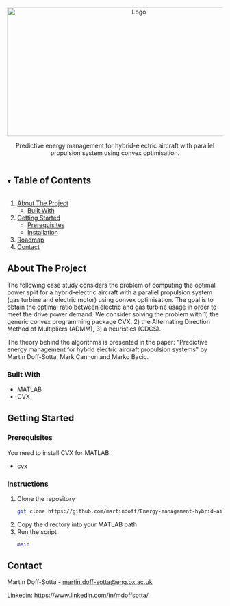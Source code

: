 <!-- PROJECT LOGO -->
<br />
<p align="center">
  
  <img src= https://github.com/martindoff/Energy-management-hybrid-aircraft/blob/main/Pic1.jpg alt="Logo" width="600" height="300">
  <p align="center">
   Predictive energy management for hybrid-electric aircraft with parallel propulsion system using convex optimisation.
    <br />  
  </p>
</p>



<!-- TABLE OF CONTENTS -->
<details open="open">
  <summary><h2 style="display: inline-block">Table of Contents</h2></summary>
  <ol>
    <li>
      <a href="#about-the-project">About The Project</a>
      <ul>
        <li><a href="#built-with">Built With</a></li>
      </ul>
    </li>
    <li>
      <a href="#getting-started">Getting Started</a>
      <ul>
        <li><a href="#prerequisites">Prerequisites</a></li>
        <li><a href="#installation">Installation</a></li>
      </ul>
    </li>
    <li><a href="#roadmap">Roadmap</a></li>
    <li><a href="#contact">Contact</a></li>
  </ol>
</details>



<!-- ABOUT THE PROJECT -->
## About The Project

The following case study considers the problem of computing the optimal power split for a hybrid-electric aircraft with a parallel propulsion system (gas turbine and electric motor) using convex optimisation. The goal is to obtain the optimal ratio between electric and gas turbine usage in order to meet the drive power demand. We consider solving the problem with 1) the generic convex programming package CVX, 2) the Alternating Direction Method of Multipliers (ADMM), 3) a heuristics (CDCS).

The theory behind the algorithms is presented in the paper: "Predictive energy management for hybrid electric aircraft propulsion systems" by Martin Doff-Sotta, Mark Cannon and Marko Bacic. 

### Built With

* MATLAB
* CVX

<!-- GETTING STARTED -->
## Getting Started


### Prerequisites

You need to install CVX for MATLAB:

* [cvx](http://cvxr.com/cvx/download/)

### Instructions 

1. Clone the repository
   ```sh
   git clone https://github.com/martindoff/Energy-management-hybrid-aircraft.git
   ```
2. Copy the directory into your MATLAB path
3. Run the script
   ```matlab
   main
   ```

<!-- CONTACT -->
## Contact

Martin Doff-Sotta - martin.doff-sotta@eng.ox.ac.uk

Linkedin: https://www.linkedin.com/in/mdoffsotta/



<!-- MARKDOWN LINKS & IMAGES -->
<!-- https://www.markdownguide.org/basic-syntax/#reference-style-links -->
[contributors-shield]: https://img.shields.io/github/contributors/github_username/repo.svg?style=for-the-badge
[contributors-url]: https://github.com/github_username/repo/graphs/contributors
[forks-shield]: https://img.shields.io/github/forks/github_username/repo.svg?style=for-the-badge
[forks-url]: https://github.com/github_username/repo/network/members
[stars-shield]: https://img.shields.io/github/stars/github_username/repo.svg?style=for-the-badge
[stars-url]: https://github.com/github_username/repo/stargazers
[issues-shield]: https://img.shields.io/github/issues/github_username/repo.svg?style=for-the-badge
[issues-url]: https://github.com/github_username/repo/issues
[license-shield]: https://img.shields.io/github/license/github_username/repo.svg?style=for-the-badge
[license-url]: https://github.com/github_username/repo/blob/master/LICENSE.txt
[linkedin-shield]: https://img.shields.io/badge/-LinkedIn-black.svg?style=for-the-badge&logo=linkedin&colorB=555
[linkedin-url]: https://linkedin.com/in/github_username

